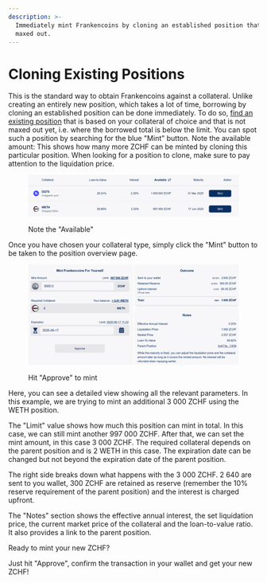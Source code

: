 ```yaml
---
description: >-
  Immediately mint Frankencoins by cloning an established position that is not
  maxed out.
---
```


# Cloning Existing Positions

This is the standard way to obtain Frankencoins against a collateral. Unlike creating an entirely new position, which takes a lot of time, borrowing by cloning an established position can be done immediately. To do so, [find an existing position](https://app.frankencoin.com/mint) that is based on your collateral of choice and that is not maxed out yet, i.e. where the borrowed total is below the limit. You can spot such a position by searching for the blue "Mint" button. Note the available amount: This shows how many more ZCHF can be minted by cloning this particular position. When looking for a position to clone, make sure to pay attention to the liquidation price. &#x20;

<figure><img src="../.gitbook/assets/kuva (35).png" alt=""><figcaption><p>Note the "Available"</p></figcaption></figure>

Once you have chosen your collateral type, simply click the "Mint" button to be taken to the position overview page.&#x20;

<figure><img src="../.gitbook/assets/kuva (36).png" alt=""><figcaption><p>Hit "Approve" to mint</p></figcaption></figure>

Here, you can see a detailed view showing all the relevant parameters. In this example, we are trying to mint an additional 3 000 ZCHF using the WETH position.&#x20;

The "Limit" value shows how much this position can mint in total. In this case, we can still mint another 997 000 ZCHF. After that, we can set the mint amount, in this case 3 000 ZCHF. The required collateral depends on the parent position and is 2 WETH in this case. The expiration date can be changed but not beyond the expiration date of the parent position.&#x20;

The right side breaks down what happens with the 3 000 ZCHF. 2 640 are sent to you wallet, 300 ZCHF are retained as reserve (remember the 10% reserve requirement of the parent position) and the interest is charged upfront.&#x20;

The "Notes" section shows the effective annual interest, the set liquidation price, the current market price of the collateral and the loan-to-value ratio. It also provides a link to the parent position.&#x20;

Ready to mint your new ZCHF?&#x20;

Just hit "Approve", confirm the transaction in your wallet and get your new ZCHF!
